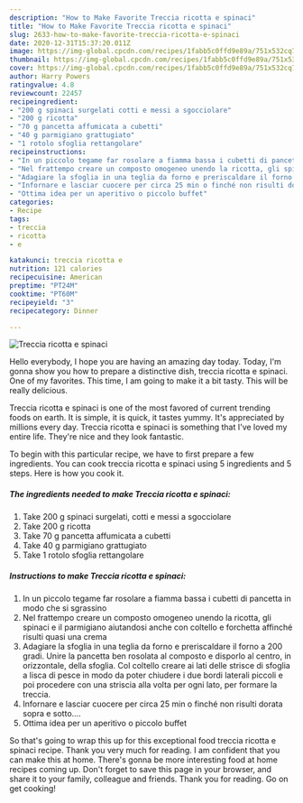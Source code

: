 ```yaml
---
description: "How to Make Favorite Treccia ricotta e spinaci"
title: "How to Make Favorite Treccia ricotta e spinaci"
slug: 2633-how-to-make-favorite-treccia-ricotta-e-spinaci
date: 2020-12-31T15:37:20.011Z
image: https://img-global.cpcdn.com/recipes/1fabb5c0ffd9e89a/751x532cq70/treccia-ricotta-e-spinaci-recipe-main-photo.jpg
thumbnail: https://img-global.cpcdn.com/recipes/1fabb5c0ffd9e89a/751x532cq70/treccia-ricotta-e-spinaci-recipe-main-photo.jpg
cover: https://img-global.cpcdn.com/recipes/1fabb5c0ffd9e89a/751x532cq70/treccia-ricotta-e-spinaci-recipe-main-photo.jpg
author: Harry Powers
ratingvalue: 4.8
reviewcount: 22457
recipeingredient:
- "200 g spinaci surgelati cotti e messi a sgocciolare"
- "200 g ricotta"
- "70 g pancetta affumicata a cubetti"
- "40 g parmigiano grattugiato"
- "1 rotolo sfoglia rettangolare"
recipeinstructions:
- "In un piccolo tegame far rosolare a fiamma bassa i cubetti di pancetta in modo che si sgrassino"
- "Nel frattempo creare un composto omogeneo unendo la ricotta, gli spinaci e il parmigiano aiutandosi anche con coltello e forchetta affinché risulti quasi una crema"
- "Adagiare la sfoglia in una teglia da forno e preriscaldare il forno a 200 gradi. Unire la pancetta ben rosolata al composto e disporlo al centro, in orizzontale, della sfoglia. Col coltello creare ai lati delle strisce di sfoglia a lisca di pesce in modo da poter chiudere i due bordi laterali piccoli e poi procedere con una striscia alla volta per ogni lato, per formare la treccia."
- "Infornare e lasciar cuocere per circa 25 min o finché non risulti dorata sopra e sotto...."
- "Ottima idea per un aperitivo o piccolo buffet"
categories:
- Recipe
tags:
- treccia
- ricotta
- e

katakunci: treccia ricotta e 
nutrition: 121 calories
recipecuisine: American
preptime: "PT24M"
cooktime: "PT60M"
recipeyield: "3"
recipecategory: Dinner

---
```



![Treccia ricotta e spinaci](https://img-global.cpcdn.com/recipes/1fabb5c0ffd9e89a/751x532cq70/treccia-ricotta-e-spinaci-recipe-main-photo.jpg)

Hello everybody, I hope you are having an amazing day today. Today, I'm gonna show you how to prepare a distinctive dish, treccia ricotta e spinaci. One of my favorites. This time, I am going to make it a bit tasty. This will be really delicious.



Treccia ricotta e spinaci is one of the most favored of current trending foods on earth. It is simple, it is quick, it tastes yummy. It's appreciated by millions every day. Treccia ricotta e spinaci is something that I've loved my entire life. They're nice and they look fantastic.


To begin with this particular recipe, we have to first prepare a few ingredients. You can cook treccia ricotta e spinaci using 5 ingredients and 5 steps. Here is how you cook it.

<!--inarticleads1-->

##### The ingredients needed to make Treccia ricotta e spinaci:

1. Take 200 g spinaci surgelati, cotti e messi a sgocciolare
1. Take 200 g ricotta
1. Take 70 g pancetta affumicata a cubetti
1. Take 40 g parmigiano grattugiato
1. Take 1 rotolo sfoglia rettangolare




<!--inarticleads2-->

##### Instructions to make Treccia ricotta e spinaci:

1. In un piccolo tegame far rosolare a fiamma bassa i cubetti di pancetta in modo che si sgrassino
1. Nel frattempo creare un composto omogeneo unendo la ricotta, gli spinaci e il parmigiano aiutandosi anche con coltello e forchetta affinché risulti quasi una crema
1. Adagiare la sfoglia in una teglia da forno e preriscaldare il forno a 200 gradi. Unire la pancetta ben rosolata al composto e disporlo al centro, in orizzontale, della sfoglia. Col coltello creare ai lati delle strisce di sfoglia a lisca di pesce in modo da poter chiudere i due bordi laterali piccoli e poi procedere con una striscia alla volta per ogni lato, per formare la treccia.
1. Infornare e lasciar cuocere per circa 25 min o finché non risulti dorata sopra e sotto....
1. Ottima idea per un aperitivo o piccolo buffet




So that's going to wrap this up for this exceptional food treccia ricotta e spinaci recipe. Thank you very much for reading. I am confident that you can make this at home. There's gonna be more interesting food at home recipes coming up. Don't forget to save this page in your browser, and share it to your family, colleague and friends. Thank you for reading. Go on get cooking!
